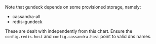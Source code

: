 Note that gundeck depends on some provisioned storage, namely:

- cassandra-all
- redis-gundeck

These are dealt with independently from this chart. Ensure the `config.redis.host` and `config.cassandra.host` point to valid dns names.

